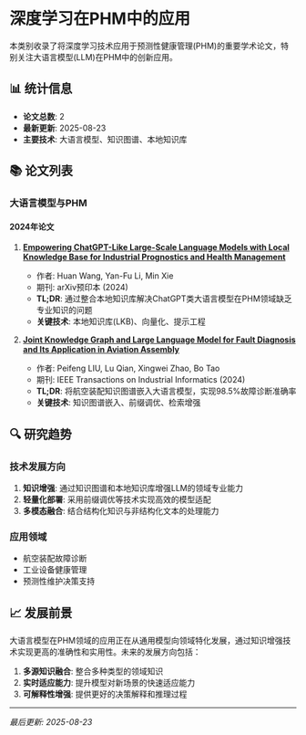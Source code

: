 # 深度学习在PHM中的应用

本类别收录了将深度学习技术应用于预测性健康管理(PHM)的重要学术论文，特别关注大语言模型(LLM)在PHM中的创新应用。

## 📊 统计信息

- **论文总数**: 2
- **最新更新**: 2025-08-23
- **主要技术**: 大语言模型、知识图谱、本地知识库

## 📚 论文列表

### 大语言模型与PHM

#### 2024年论文

1. **[Empowering ChatGPT-Like Large-Scale Language Models with Local Knowledge Base for Industrial Prognostics and Health Management](../../papers/2024/2024-ARXIV-Wang-ChatGPT-LKB-PHM/index.md)**
   - 作者: Huan Wang, Yan-Fu Li, Min Xie
   - 期刊: arXiv预印本 (2024)
   - **TL;DR**: 通过整合本地知识库解决ChatGPT类大语言模型在PHM领域缺乏专业知识的问题
   - **关键技术**: 本地知识库(LKB)、向量化、提示工程

2. **[Joint Knowledge Graph and Large Language Model for Fault Diagnosis and Its Application in Aviation Assembly](../../papers/2024/2024-TII-Liu-KG-LLM-Aviation/index.md)**
   - 作者: Peifeng LIU, Lu Qian, Xingwei Zhao, Bo Tao
   - 期刊: IEEE Transactions on Industrial Informatics (2024)
   - **TL;DR**: 将航空装配知识图谱嵌入大语言模型，实现98.5%故障诊断准确率
   - **关键技术**: 知识图谱嵌入、前缀调优、检索增强

## 🔍 研究趋势

### 技术发展方向
1. **知识增强**: 通过知识图谱和本地知识库增强LLM的领域专业能力
2. **轻量化部署**: 采用前缀调优等技术实现高效的模型适配
3. **多模态融合**: 结合结构化知识与非结构化文本的处理能力

### 应用领域
- 航空装配故障诊断
- 工业设备健康管理
- 预测性维护决策支持

## 📈 发展前景

大语言模型在PHM领域的应用正在从通用模型向领域特化发展，通过知识增强技术实现更高的准确性和实用性。未来的发展方向包括：

1. **多源知识融合**: 整合多种类型的领域知识
2. **实时适应能力**: 提升模型对新场景的快速适应能力  
3. **可解释性增强**: 提供更好的决策解释和推理过程

---
*最后更新: 2025-08-23*